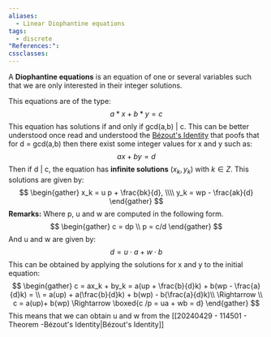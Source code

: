 ```yaml
---
aliases:
  - Linear Diophantine equations
tags:
  - discrete
"References:": 
cssclasses:
---
```

A **Diophantine equations** is an equation of one or several variables such that we are only interested in their integer solutions. 

This equations are of the type: 
$$
a *x + b*y = c
$$
This equation has solutions if and only if gcd(a,b) | c. This can be better understood once read and understood the [Bézout's Identity](20240429%20-%20114501%20-%20Theorem%20-Bézout's%20Identity.md) that poofs that for d = gcd(a,b) then there exist some integer values for x and y such as: 
$$
ax + by = d
$$
Then if d | c, the equation has **infinite solutions** $(x_k, y_k)$ with $k\in Z$. This solutions are given by: 
$$
\begin{gather}
x_k = u p + \frac{bk}{d}, \\\\
y_k = wp - \frac{ak}{d}
\end{gather}
$$
**Remarks:** 
Where p, u and w are computed in the following form. 
$$
\begin{gather}
c = dp \\
p = c/d
\end{gather}
$$
And u and w are given by: 
$$
d = u \cdot a + w\cdot b
$$
This can be obtained by applying the solutions for x and y to the initial equation: 
$$
\begin{gather}
 c = ax_k + by_k = a(up + \frac{b}{d}k) + b(wp - \frac{a}{d}k) = \\
 = a(up) + a(\frac{b}{d}k) + b(wp) - b(\frac{a}{d}k)\\
 \Rightarrow \\
 c = a(up)+ b(wp) \Rightarrow \boxed{c /p = ua + wb = d}
\end{gather}
$$
This means that we can obtain u and w from the [[20240429 - 114501 - Theorem -Bézout's Identity|Bézout's Identity]]

